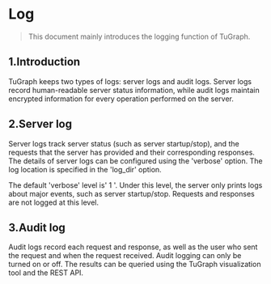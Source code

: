 # Log

> This document mainly introduces the logging function of TuGraph.

## 1.Introduction

TuGraph keeps two types of logs: server logs and audit logs. Server logs record human-readable server status information, while audit logs maintain encrypted information for every operation performed on the server.

## 2.Server log

Server logs track server status (such as server startup/stop), and the requests that the server has provided and their corresponding responses. The details of server logs can be configured using the 'verbose' option. The log location is specified in the 'log_dir' option.

The default 'verbose' level is' 1 '. Under this level, the server only prints logs about major events, such as server startup/stop. Requests and responses are not logged at this level.

## 3.Audit log

Audit logs record each request and response, as well as the user who sent the request and when the request received. Audit logging can only be turned on or off. The results can be queried using the TuGraph visualization tool and the REST API.